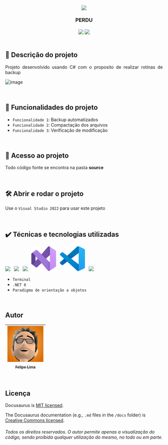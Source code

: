 <h3 align="center"> <img src="https://github.com/felip3fl/FL_PERDU/assets/20684484/f074b59a-a248-4bd3-af2d-330062cbd3ab" width="180px" align="center" ><BR><BR>PERDU
<BR><BR>
<img src="https://img.shields.io/badge/STATUS-FINALIZADO-ff265c">
<img src="https://img.shields.io/badge/PROJECT%20VERSION-1.0.0-ff262f">
<BR><BR>
</h3>

## 📃 Descrição do projeto

<p align="justify">
 Projeto desenvolvido usando C# com o proposito de realizar rotinas de backup
</p>

![image](https://github.com/felip3fl/FL_PERDU/assets/20684484/a8e2aa54-d4a6-4f09-b3a1-225fbdd16115)



<BR>

## :hammer: Funcionalidades do projeto

- `Funcionalidade 1`: Backup automatizados
- `Funcionalidade 2`: Compactação dos arquivos
- `Funcionalidade 3`: Verificação de modificação

<BR>
  
## 📁 Acesso ao projeto

Todo código fonte se encontra na pasta **source**

<BR>
  
## 🛠️ Abrir e rodar o projeto

Use o ``Visual Studio 2022`` para usar este projeto


<BR>  
  
## ✔️ Técnicas e tecnologias utilizadas
<p align="justify">
<img width="80" src="https://cdn.jsdelivr.net/gh/devicons/devicon/icons/csharp/csharp-original.svg">
&nbsp;&nbsp;<img width="80"  src="https://cdn.jsdelivr.net/gh/devicons/devicon/icons/dotnetcore/dotnetcore-original.svg">
&nbsp;&nbsp;<img width="80" src="https://cdn.jsdelivr.net/gh/devicons/devicon/icons/git/git-original.svg">
&nbsp;&nbsp;<img width="80"  src="https://raw.githubusercontent.com/felip3fl/felip3fl/1a6a66b6a143aab342cf2df18f56d8c1c7e6c8fb/Material/Icon/visual-studio.svg">
&nbsp;&nbsp;<img width="80" src="https://raw.githubusercontent.com/felip3fl/felip3fl/1a6a66b6a143aab342cf2df18f56d8c1c7e6c8fb/Material/Icon/vscode.svg">
&nbsp;&nbsp;<img width="80"  src="https://cdn.jsdelivr.net/gh/devicons/devicon/icons/azure/azure-original.svg">
</p>
 
- ``Terminal``
- ``.NET 8``
- ``Paradigma de orientação a objetos``

<BR>  
  
## Autor

| [<img src="https://github.com/felip3fl/felip3fl/blob/main/Material/Nick/nick1.jpg?raw=true" width=115><br><sub>Felipe Lima</sub>](https://github.com/felip3fl) | 
| :---: 
  
<BR>
    
## Licença

Docusaurus is [MIT licensed](./LICENSE).

The Docusaurus documentation (e.g., `.md` files in the `/docs` folder) is [Creative Commons licensed](./LICENSE-docs).
<i><h6>Todos os direitos reservados. O autor permite apenas a visualização do código, sendo proibida qualquer utilização do mesmo, no todo ou em parte.</h6></i>

